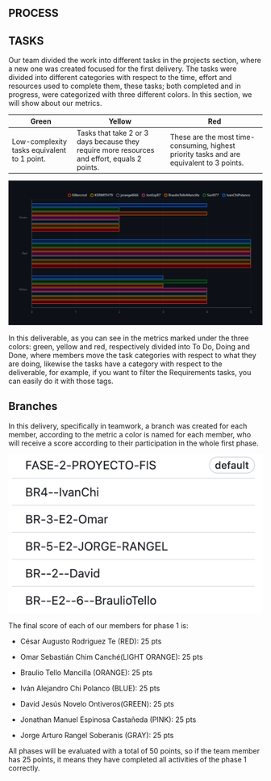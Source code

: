 ## **PROCESS** 
## TASKS

Our team divided the work into different tasks in the projects section, where a new one was created focused for the first delivery. The tasks were divided into different categories with respect to the time, effort and resources used to complete them, these tasks; both completed and in progress, were categorized with three different colors.
In this section, we will show about our metrics.

|Green|Yellow|Red|
|--|--|--|
|Low-complexity tasks equivalent to 1 point.|Tasks that take 2 or 3 days because they require more resources and effort, equals 2 points.|These are the most time-consuming, highest priority tasks and are equivalent to 3 points.|

![Metricas](https://github.com/Killercrod/Equipo-1-FIS-Repositorio/blob/main/Assets/Metricas.png)

In this deliverable, as you can see in the metrics marked under the three colors: green, yellow and red, respectively divided into To Do, Doing and Done, where members move the task categories with respect to what they are doing, likewise the tasks have a category with respect to the deliverable, for example, if you want to filter the Requirements tasks, you can easily do it with those tags.

## **Branches**

In this delivery, specifically in teamwork, a branch was created for each member, according to the metric a color is named for each member, who will receive a score according to their participation in the whole first phase.

![branches](https://github.com/Killercrod/Equipo-1-FIS-Repositorio/blob/6ca017ef9259f6e9e34784638c72af6e71102ce3/Entrega%202/Imagenes/branch.png)

The final score of each of our members for phase 1 is:

- César Augusto Rodriguez Te (RED): 25 pts

- Omar Sebastián Chim Canché(LIGHT ORANGE): 25 pts 

- Braulio Tello Mancilla (ORANGE): 25 pts 

- Iván Alejandro Chi Polanco (BLUE): 25 pts 

- David Jesús Novelo Ontiveros(GREEN): 25 pts 

- Jonathan Manuel Espinosa Castañeda (PINK): 25 pts 

- Jorge Arturo Rangel Soberanis (GRAY): 25 pts 

All phases will be evaluated with a total of 50 points, so if the team member has 25 points, it means they have completed all activities of the phase 1 correctly.

